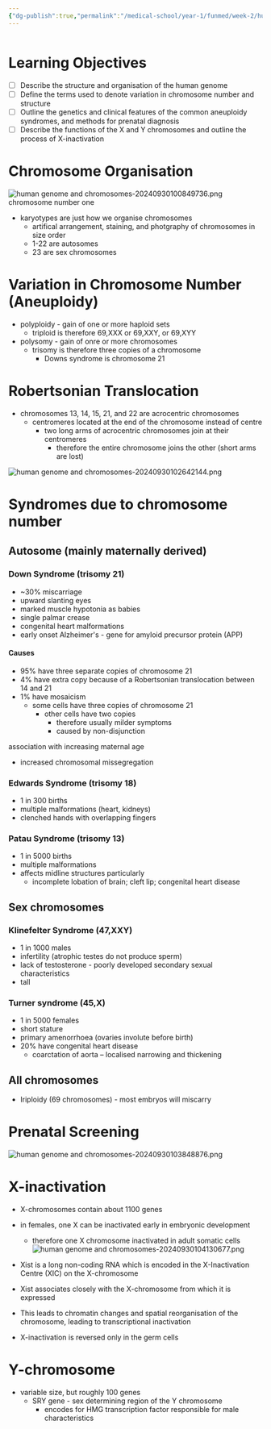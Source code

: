 ```yaml
---
{"dg-publish":true,"permalink":"/medical-school/year-1/funmed/week-2/human-genome-and-chromosomes/","tags":["funmed"]}
---
```


```table-of-contents
```
# Learning Objectives
- [ ] Describe the structure and organisation of the human genome
- [ ] Define the terms used to denote variation in chromosome number and structure
- [ ] Outline the genetics and clinical features of the common aneuploidy syndromes, and methods for prenatal diagnosis
- [ ] Describe the functions of the X and Y chromosomes and outline the process of X-inactivation

# Chromosome Organisation
![human genome and chromosomes-20240930100849736.png](/img/user/Medical%20School/Year%201/funmed/week%202/attachments/human%20genome%20and%20chromosomes-20240930100849736.png)
chromosome number one

- karyotypes are just how we organise chromosomes
	- artifical arrangement, staining, and photgraphy of chromosomes in size order
	- 1-22 are autosomes
	- 23 are sex chromosomes

# Variation in Chromosome Number (Aneuploidy)
- polyploidy - gain of one or more haploid sets
	- triploid is therefore 69,XXX or 69,XXY, or 69,XYY
- polysomy - gain of onre or more chromosomes
	- trisomy is therefore three copies of a chromosome
		- Downs syndrome is chromosome 21

# Robertsonian Translocation
- chromosomes 13, 14, 15, 21, and 22 are acrocentric chromosomes
	- centromeres located at the end of the chromosome instead of centre
		- two long arms of acrocentric chromosomes join at their centromeres
			- therefore the entire chromosome joins the other (short arms are lost)

![human genome and chromosomes-20240930102642144.png](/img/user/Medical%20School/Year%201/funmed/week%202/attachments/human%20genome%20and%20chromosomes-20240930102642144.png)

# Syndromes due to chromosome number
## Autosome (mainly maternally derived)
### Down Syndrome (trisomy 21)
- ~30% miscarriage
- upward slanting eyes
- marked muscle hypotonia as babies
- single palmar crease
- congenital heart malformations
- early onset Alzheimer's - gene for amyloid precursor protein (APP)

#### Causes
- 95% have three separate copies of chromosome 21
- 4% have extra copy because of a Robertsonian translocation between 14 and 21
- 1% have mosaicism
	- some cells have three copies of chromosome 21
		- other cells have two copies
			- therefore usually milder symptoms
			- caused by non-disjunction

association with increasing maternal age
- increased chromosomal missegregation

### Edwards Syndrome (trisomy 18)
- 1 in 300 births
- multiple malformations (heart, kidneys)
- clenched hands with overlapping fingers

### Patau Syndrome (trisomy 13)
- 1 in 5000 births
- multiple malformations
- affects midline structures particularly
	- incomplete lobation of brain; cleft lip; congenital heart disease
## Sex chromosomes

### Klinefelter Syndrome (47,XXY)
- 1 in 1000 males
- infertility (atrophic testes do not produce sperm)
- lack of testosterone - poorly developed secondary sexual characteristics
- tall

### Turner syndrome (45,X)
- 1 in 5000 females
- short stature
- primary amenorrhoea (ovaries involute before birth)
- 20% have congenital heart disease
	- coarctation of aorta – localised narrowing and thickening
## All chromosomes
- Iriploidy (69 chromosomes) - most embryos will miscarry



# Prenatal Screening
![human genome and chromosomes-20240930103848876.png](/img/user/Medical%20School/Year%201/funmed/week%202/attachments/human%20genome%20and%20chromosomes-20240930103848876.png)

# X-inactivation
- X-chromosomes contain about 1100 genes
- in females, one X can be inactivated early in embryonic development
	- therefore one X chromosome inactivated in adult somatic cells
![human genome and chromosomes-20240930104130677.png](/img/user/Medical%20School/Year%201/funmed/week%202/attachments/human%20genome%20and%20chromosomes-20240930104130677.png)

- Xist is a long non-coding RNA which is encoded in the X-Inactivation Centre (XIC) on the X-chromosome
- Xist associates closely with the X-chromosome from which it is expressed
- This leads to chromatin changes and spatial reorganisation of the chromosome, leading to transcriptional inactivation
- X-inactivation is reversed only in the germ cells

# Y-chromosome
- variable size, but roughly 100 genes
	- SRY gene - sex determining region of the Y chromosome
		- encodes for HMG transcription factor responsible for male characteristics

